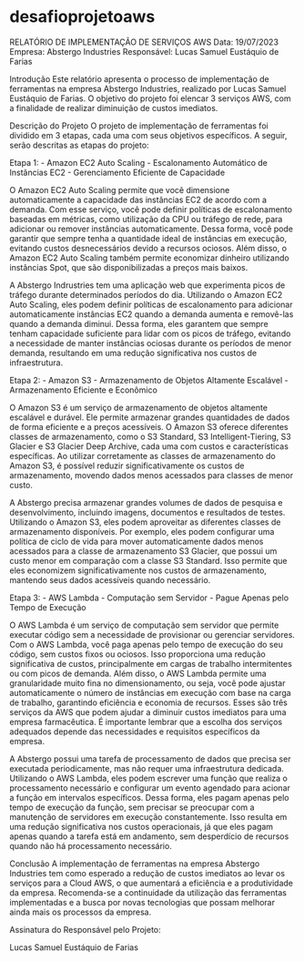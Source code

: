 # desafioprojetoaws
RELATÓRIO DE IMPLEMENTAÇÃO DE SERVIÇOS AWS
Data: 19/07/2023 
Empresa: Abstergo Industries 
Responsável: Lucas Samuel Eustáquio de Farias

Introdução
Este relatório apresenta o processo de implementação de ferramentas na empresa Abstergo Industries, realizado por Lucas Samuel Eustáquio de Farias. O objetivo do projeto foi elencar 3 serviços AWS, com a finalidade de realizar diminuição de custos imediatos.

Descrição do Projeto
O projeto de implementação de ferramentas foi dividido em 3 etapas, cada uma com seus objetivos específicos. A seguir, serão descritas as etapas do projeto:

Etapa 1: - Amazon EC2 Auto Scaling - Escalonamento Automático de Instâncias EC2 - Gerenciamento Eficiente de Capacidade 

O Amazon EC2 Auto Scaling permite que você dimensione automaticamente a capacidade das instâncias EC2 de acordo com a demanda. Com esse serviço, você pode definir políticas de escalonamento baseadas em métricas, como utilização da CPU ou tráfego de rede, para adicionar ou remover instâncias automaticamente. Dessa forma, você pode garantir que sempre tenha a quantidade ideal de instâncias em execução, evitando custos desnecessários devido a recursos ociosos. Além disso, o Amazon EC2 Auto Scaling também permite economizar dinheiro utilizando instâncias Spot, que são disponibilizadas a preços mais baixos.

A Abstergo Indrustries tem uma aplicação web que experimenta picos de tráfego durante determinados períodos do dia. Utilizando o Amazon EC2 Auto Scaling, eles podem definir políticas de escalonamento para adicionar automaticamente instâncias EC2 quando a demanda aumenta e removê-las quando a demanda diminui. Dessa forma, eles garantem que sempre tenham capacidade suficiente para lidar com os picos de tráfego, evitando a necessidade de manter instâncias ociosas durante os períodos de menor demanda, resultando em uma redução significativa nos custos de infraestrutura.

Etapa 2: - Amazon S3 - Armazenamento de Objetos Altamente Escalável - Armazenamento Eficiente e Econômico

O Amazon S3 é um serviço de armazenamento de objetos altamente escalável e durável. Ele permite armazenar grandes quantidades de dados de forma eficiente e a preços acessíveis. O Amazon S3 oferece diferentes classes de armazenamento, como o S3 Standard, S3 Intelligent-Tiering, S3 Glacier e S3 Glacier Deep Archive, cada uma com custos e características específicas. Ao utilizar corretamente as classes de armazenamento do Amazon S3, é possível reduzir significativamente os custos de armazenamento, movendo dados menos acessados para classes de menor custo.

A Abstergo precisa armazenar grandes volumes de dados de pesquisa e desenvolvimento, incluindo imagens, documentos e resultados de testes. Utilizando o Amazon S3, eles podem aproveitar as diferentes classes de armazenamento disponíveis. Por exemplo, eles podem configurar uma política de ciclo de vida para mover automaticamente dados menos acessados para a classe de armazenamento S3 Glacier, que possui um custo menor em comparação com a classe S3 Standard. Isso permite que eles economizem significativamente nos custos de armazenamento, mantendo seus dados acessíveis quando necessário.

Etapa 3: - AWS Lambda - Computação sem Servidor - Pague Apenas pelo Tempo de Execução

O AWS Lambda é um serviço de computação sem servidor que permite executar código sem a necessidade de provisionar ou gerenciar servidores. Com o AWS Lambda, você paga apenas pelo tempo de execução do seu código, sem custos fixos ou ociosos. Isso proporciona uma redução significativa de custos, principalmente em cargas de trabalho intermitentes ou com picos de demanda. Além disso, o AWS Lambda permite uma granularidade muito fina no dimensionamento, ou seja, você pode ajustar automaticamente o número de instâncias em execução com base na carga de trabalho, garantindo eficiência e economia de recursos.
Esses são três serviços da AWS que podem ajudar a diminuir custos imediatos para uma empresa farmacêutica. É importante lembrar que a escolha dos serviços adequados depende das necessidades e requisitos específicos da empresa.

A Abstergo  possui uma tarefa de processamento de dados que precisa ser executada periodicamente, mas não requer uma infraestrutura dedicada. Utilizando o AWS Lambda, eles podem escrever uma função que realiza o processamento necessário e configurar um evento agendado para acionar a função em intervalos específicos. Dessa forma, eles pagam apenas pelo tempo de execução da função, sem precisar se preocupar com a manutenção de servidores em execução constantemente. Isso resulta em uma redução significativa nos custos operacionais, já que eles pagam apenas quando a tarefa está em andamento, sem desperdício de recursos quando não há processamento necessário.

Conclusão
A implementação de ferramentas na empresa Abstergo Industries tem como esperado a redução de custos imediatos ao levar os serviços para a Cloud AWS, o que aumentará a eficiência e a produtividade da empresa. Recomenda-se a continuidade da utilização das ferramentas implementadas e a busca por novas tecnologias que possam melhorar ainda mais os processos da empresa.


Assinatura do Responsável pelo Projeto:

Lucas Samuel Eustáquio de Farias
